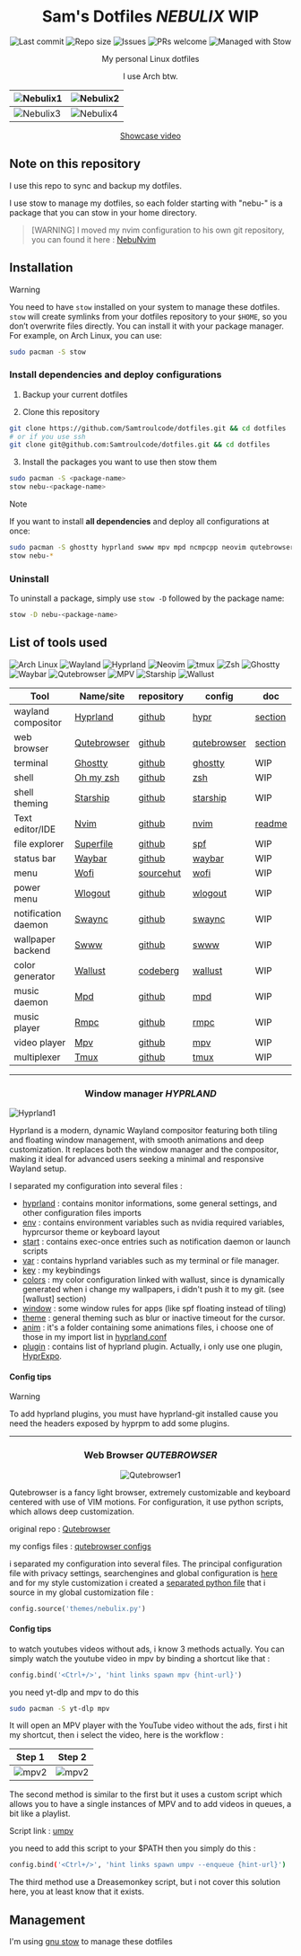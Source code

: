<div align = center>

# Sam's Dotfiles **_NEBULIX_** WIP

![Last commit](https://img.shields.io/github/last-commit/Samtroulcode/dotfiles?style=flat-square)
![Repo size](https://img.shields.io/github/repo-size/Samtroulcode/dotfiles?style=flat-square)
![Issues](https://img.shields.io/github/issues/Samtroulcode/dotfiles?style=flat-square)
![PRs welcome](https://img.shields.io/badge/PRs-welcome-brightgreen?style=flat-square)
![Managed with Stow](https://img.shields.io/badge/managed%20with-gnu%20stow-informational?style=flat-square)

My personal Linux dotfiles

I use Arch btw.

| ![Nebulix1](./assets/Readme/nebulix1.png) | ![Nebulix2](./assets/Readme/nebulix2.png) |
| ----------------------------------------- | ----------------------------------------- |
| ![Nebulix3](./assets/Readme/nebulix3.png) | ![Nebulix4](./assets/Readme/nebulix4.png) |

[Showcase video](https://files.catbox.moe/kbrmnl.mp4)

</div>

## Note on this repository

I use this repo to sync and backup my dotfiles.

I use stow to manage my dotfiles, so each folder starting with "nebu-" is a package that you can stow in your home directory.

>[WARNING]
>I moved my nvim configuration to his own git repository, you can found it here : [NebuNvim](https://github.com/Samtroulcode/NebuVIM)

## Installation

> [!WARNING]
> You need to have `stow` installed on your system to manage these dotfiles. `stow` will create symlinks from your dotfiles repository to your `$HOME`, so you don’t overwrite files directly.
> You can install it with your package manager. For example, on Arch Linux, you can use:

```bash
sudo pacman -S stow
```

### Install dependencies and deploy configurations

1. Backup your current dotfiles

2. Clone this repository

```bash
git clone https://github.com/Samtroulcode/dotfiles.git && cd dotfiles
# or if you use ssh
git clone git@github.com:Samtroulcode/dotfiles.git && cd dotfiles
```

3. Install the packages you want to use then stow them

```bash
sudo pacman -S <package-name>
stow nebu-<package-name>
```

> [!NOTE]
> If you want to install **all dependencies** and deploy all configurations at once:

```bash
sudo pacman -S ghostty hyprland swww mpv mpd ncmpcpp neovim qutebrowser tmux starship swaync superfile waybar wlogout wofi zsh btop
stow nebu-*
```

### Uninstall

To uninstall a package, simply use `stow -D` followed by the package name:

```bash
stow -D nebu-<package-name>
```

## List of tools used

![Arch Linux](https://img.shields.io/badge/Arch_Linux-1793D1?logo=archlinux&logoColor=white&style=flat-square)
![Wayland](https://img.shields.io/badge/Wayland-34BE5B?logo=wayland&logoColor=white&style=flat-square)
![Hyprland](https://img.shields.io/badge/Hyprland-24273A?style=flat-square)
![Neovim](https://img.shields.io/badge/Neovim-57A143?logo=neovim&logoColor=white&style=flat-square)
![tmux](https://img.shields.io/badge/tmux-1BB91F?logo=tmux&logoColor=white&style=flat-square)
![Zsh](https://img.shields.io/badge/Zsh-FFD500?logo=gnubash&logoColor=black&style=flat-square)
![Ghostty](https://img.shields.io/badge/Ghostty-000000?style=flat-square)
![Waybar](https://img.shields.io/badge/Waybar-303446?style=flat-square)
![Qutebrowser](https://img.shields.io/badge/Qutebrowser-1E9F75?style=flat-square)
![MPV](https://img.shields.io/badge/MPV-000000?style=flat-square)
![Starship](https://img.shields.io/badge/Starship-DD0B78?style=flat-square)
![Wallust](https://img.shields.io/badge/Wallust-6C77BB?style=flat-square)

<div align = center>

| Tool                | Name/site                                                      | repository                                                     | config                                                | doc                                          |
| ------------------- | -------------------------------------------------------------- | -------------------------------------------------------------- | ----------------------------------------------------- | -------------------------------------------- |
| wayland compositor  | [Hyprland](https://hypr.land/)                                 | [github](https://github.com/hyprwm/Hyprland)                   | [hypr](./nebu-hyprland/.config/hypr)                  | [section](#hyprland)                         |
| web browser         | [Qutebrowser](https://www.qutebrowser.org/)                    | [github](https://github.com/qutebrowser/qutebrowser)           | [qutebrowser](./nebu-qutebrowser/.config/qutebrowser) | [section](#web-browser-qutebrowser)          |
| terminal            | [Ghostty](https://ghostty.org/)                                | [github](https://github.com/ghostty-org/ghostty)               | [ghostty](./nebu-ghostty/.config/ghostty/)            | WIP                                          |
| shell               | [Oh my zsh](https://ohmyz.sh/)                                 | [github](https://github.com/ohmyzsh/ohmyzsh)                   | [zsh](./nebu-zsh/)                                    | WIP                                          |
| shell theming       | [Starship](https://starship.rs/)                               | [github](https://github.com/starship/starship)                 | [starship](./nebu-starship/.config/starship.toml)     | WIP                                          |
| Text editor/IDE     | [Nvim](https://neovim.io/)                                     | [github](https://github.com/neovim/neovim)                     | [nvim](https://github.com/Samtroulcode/NebuVIM)                      | [readme](https://github.com/Samtroulcode/NebuVIM) |
| file explorer       | [Superfile](https://superfile.netlify.app/)                    | [github](https://github.com/yorukot/superfile)                 | [spf](./nebu-spf/.config/superfile)                   | WIP                                          |
| status bar          | [Waybar](https://github.com/Alexays/Waybar)                    | [github](https://github.com/Alexays/Waybar)                    | [waybar](./nebu-waybar/.config/waybar)                | WIP                                          |
| menu                | [Wofi](https://hg.sr.ht/~scoopta/wofi)                         | [sourcehut](https://hg.sr.ht/~scoopta/wofi)                    | [wofi](./nebu-wofi/.config/wofi)                      | WIP                                          |
| power menu          | [Wlogout](https://github.com/ArtsyMacaw/wlogout)               | [github](https://github.com/ArtsyMacaw/wlogout)                | [wlogout](./nebu-wlogout/.config/wlogout)             | WIP                                          |
| notification daemon | [Swaync](https://github.com/ErikReider/SwayNotificationCenter) | [github](https://github.com/ErikReider/SwayNotificationCenter) | [swaync](./nebu-swaync/.config/swaync)                | WIP                                          |
| wallpaper backend   | [Swww](https://github.com/LGFae/swww)                          | [github](https://github.com/LGFae/swww)                        | [swww](./nebu-swww/.config/swww)                      | WIP                                          |
| color generator     | [Wallust](https://explosion-mental.codeberg.page/wallust/)     | [codeberg](https://codeberg.org/explosion-mental/wallust)      | [wallust](./nebu-wallust/.config/wallust)             | WIP                                          |
| music daemon        | [Mpd](https://www.musicpd.org/)                                | [github](https://github.com/MusicPlayerDaemon/MPD)             | [mpd](./nebu-mpd/.config/mpd/)                        | WIP                                          |
| music player        | [Rmpc](https://mierak.github.io/rmpc/)                         | [github](https://github.com/mierak/rmpc)                       | [rmpc](./nebu-music/.config/rmpc)                     | WIP                                          |
| video player        | [Mpv](https://mpv.io/)                                         | [github](https://github.com/mpv-player/mpv)                    | [mpv](./nebu-mpv/.config/mpv)                         | WIP                                          |
| multiplexer         | [Tmux](https://github.com/tmux/tmux/wiki)                      | [github](https://github.com/tmux/tmux)                         | [tmux](./nebu-tmux/)                                  | WIP                                          |

---

### Window manager **_HYPRLAND_**

  </div>

![Hyprland1](https://raw.githubusercontent.com/hyprwm/Hyprland/main/assets/header.svg)

Hyprland is a modern, dynamic Wayland compositor featuring both tiling and floating window management, with smooth animations and deep customization. It replaces both the window manager and the compositor, making it ideal for advanced users seeking a minimal and responsive Wayland setup.

I separated my configuration into several files :

- [hyprland](./nebu-hyprland/.config/hypr/hyprland.conf) : contains monitor informations, some general settings, and other configuration files imports
- [env](./nebu-hyprland/.config/hypr/config/env.conf) : contains environment variables such as nvidia required variables, hyprcursor theme or keyboard layout
- [start](./nebu-hyprland/.config/hypr/config/start.conf) : contains exec-once entries such as notification daemon or launch scripts
- [var](./nebu-hyprland/.config/hypr/config/var.conf) : contains hyprland variables such as my terminal or file manager.
- [key](./nebu-hyprland/.config/hypr/config/key.conf) : my keybindings
- [colors](./nebu-hyprland/.config/hypr/config/colors.conf) : my color configuration linked with wallust, since is dynamically generated when i change my wallpapers, i didn't push it to my git. (see [wallust] section)
- [window](./nebu-hyprland/.config/hypr/config/window.conf) : some window rules for apps (like spf floating instead of tiling)
- [theme](./nebu-hyprland/.config/hypr/config/theme.conf) : general theming such as blur or inactive timeout for the cursor.
- [anim](./nebu-hyprland/.config/hypr/config/anim) : it's a folder containing some animations files, i choose one of those in my import list in [hyprland.conf](./nebu-hyprland/.config/hypr/hyprland.conf)
- [plugin](./nebu-hyprland/.config/hypr/config/plug.conf) : contains list of hyprland plugin. Actually, i only use one plugin, [HyprExpo](https://github.com/hyprwm/hyprland-plugins/tree/main/hyprexpo).

#### Config tips

> [!WARNING]
> To add hyprland plugins, you must have hyprland-git installed cause you need the headers exposed by hyprpm to add some plugins.

<div align = center>

---

### Web Browser **_QUTEBROWSER_**

![Qutebrowser1](./assets/Readme/qutebrowser1.png)

</div>

Qutebrowser is a fancy light browser, extremely customizable and keyboard centered with use of VIM motions. For configuration, it use python scripts, which allows deep customization.

original repo : [Qutebrowser](https://github.com/qutebrowser/qutebrowser)

my configs files : [qutebrowser configs](./nebu-qutebrowser/.config/qutebrowser)

i separated my configuration into several files. The principal configuration file with privacy settings, searchengines and global configuration is [here](./nebu-qutebrowser/.config/qutebrowser/config.py) and for my style customization i created a [separated python file](./nebu-qutebrowser/.config/qutebrowser/themes/nebulix.py) that i source in my global customization file :

```python
config.source('themes/nebulix.py')
```

#### Config tips

to watch youtubes videos without ads, i know 3 methods actually. You can simply watch the youtube video in mpv by binding a shortcut like that :

```python
config.bind('<Ctrl+/>', 'hint links spawn mpv {hint-url}')
```

you need yt-dlp and mpv to do this

```bash
sudo pacman -S yt-dlp mpv
```

It will open an MPV player with the YouTube video without the ads, first i hit my shortcut, then i select the video, here is the workflow :

| Step 1                            | Step 2                            |
| --------------------------------- | --------------------------------- |
| ![mpv2](./assets/Readme/mpv1.png) | ![mpv2](./assets/Readme/mpv2.png) |

The second method is similar to the first but it uses a custom script which allows you to have a single instances of MPV and to add videos in queues, a bit like a playlist.

Script link : [umpv](https://github.com/mpv-player/mpv/blob/master/TOOLS/umpv)

you need to add this script to your $PATH then you simply do this :

```bash
config.bind('<Ctrl+/>', 'hint links spawn umpv --enqueue {hint-url}')
```

The third method use a Dreasemonkey script, but i not cover this solution here, you at least know that it exists.

## Management

I'm using [gnu stow](https://www.gnu.org/software/stow/) to manage these dotfiles
